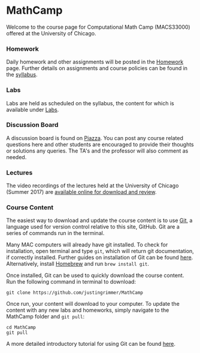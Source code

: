 # MathCamp

Welcome to the course page for Computational Math Camp (MACS33000) offered at the University of Chicago.

### Homework

Daily homework and other assignments will be posted in the [Homework](/Homework) page. Further details on assignments and course policies can be found in the [syllabus](https://github.com/justingrimmer/MathCamp/blob/master/Syll2017.pdf).


### Labs

Labs are held as scheduled on the syllabus, the content for which is available under [Labs](/Labs).


### Discussion Board

A discussion board is found on [Piazza](https://piazza.com/class/j71vsuyumgo1gf). You can post any course related questions here and other students are encouraged to provide their thoughts or solutions any queries. The TA's and the professor will also comment as needed.

### Lectures

The video recordings of the lectures held at the University of Chicago (Summer 2017) are [available online for download and review](https://uchicago.app.box.com/s/x1xk2zosjj0c3vldgb3jkt95qsw74dnj).


### Course Content

The easiest way to download and update the course content is to use [Git](https://git-scm.com), a language used for version control relative to this site, GitHub. Git are a series of commands run in the terminal. 

Many MAC computers will already have git installed. To check for installation, open terminal and type `git`, which will return git documentation, if correctly installed. Further guides on installation of Git can be found [here](http://cfss.uchicago.edu/setup00.html). Alternatively, install [Homebrew](https://brew.sh) and run `brew install git`. 

Once installed, Git can be used to quickly download the course content. Run the following command in terminal to download:

`git clone https://github.com/justingrimmer/MathCamp`

Once run, your content will download to your computer. To update the content with any new labs and homeworks, simply navigate to the MathCamp folder and `git pull`:

```
cd MathCamp
git pull
```

A more detailed introductory tutorial for using Git can be found [here](http://jmausolf.github.io/code/intro_git/).
